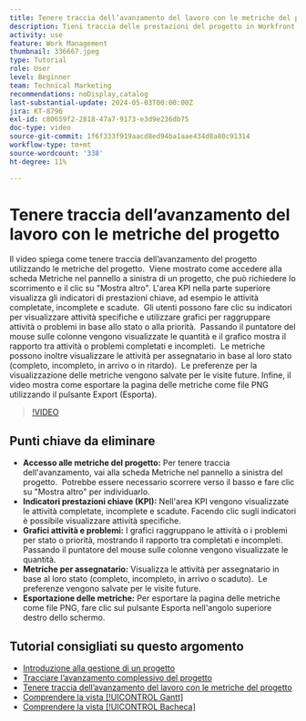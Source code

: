 ```yaml
---
title: Tenere traccia dell’avanzamento del lavoro con le metriche del progetto
description: Tieni traccia delle prestazioni del progetto in Workfront utilizzando la scheda Metriche per accedere a KPI, grafici di attività e problemi, metriche per assegnatario e opzioni di esportazione per un monitoraggio efficiente dell’avanzamento.
activity: use
feature: Work Management
thumbnail: 336667.jpeg
type: Tutorial
role: User
level: Beginner
team: Technical Marketing
recommendations: noDisplay,catalog
last-substantial-update: 2024-05-03T00:00:00Z
jira: KT-8796
exl-id: c80659f2-2818-47a7-9173-e3d9e236db75
doc-type: video
source-git-commit: 1f6f333f919aacd8ed94ba1aae434d8a80c91314
workflow-type: tm+mt
source-wordcount: '338'
ht-degree: 11%

---
```


# Tenere traccia dell’avanzamento del lavoro con le metriche del progetto

Il video spiega come tenere traccia dell’avanzamento del progetto utilizzando le metriche del progetto. &#x200B; Viene mostrato come accedere alla scheda Metriche nel pannello a sinistra di un progetto, che può richiedere lo scorrimento e il clic su &quot;Mostra altro&quot;. L&#39;area KPI nella parte superiore visualizza gli indicatori di prestazioni chiave, ad esempio le attività completate, incomplete e scadute. &#x200B; Gli utenti possono fare clic su indicatori per visualizzare attività specifiche e utilizzare grafici per raggruppare attività o problemi in base allo stato o alla priorità. &#x200B; Passando il puntatore del mouse sulle colonne vengono visualizzate le quantità e il grafico mostra il rapporto tra attività o problemi completati e incompleti. &#x200B; Le metriche possono inoltre visualizzare le attività per assegnatario in base al loro stato (completo, incompleto, in arrivo o in ritardo). &#x200B; Le preferenze per la visualizzazione delle metriche vengono salvate per le visite future. &#x200B; Infine, il video mostra come esportare la pagina delle metriche come file PNG utilizzando il pulsante Export (Esporta). &#x200B;


>[!VIDEO](https://video.tv.adobe.com/v/3439178/?quality=12&learn=on&enablevpops&captions=ita)

## Punti chiave da eliminare

* **Accesso alle metriche del progetto:** Per tenere traccia dell&#39;avanzamento, vai alla scheda Metriche nel pannello a sinistra del progetto. &#x200B; Potrebbe essere necessario scorrere verso il basso e fare clic su &quot;Mostra altro&quot; per individuarlo. &#x200B;
* **Indicatori prestazioni chiave (KPI):** Nell&#39;area KPI vengono visualizzate le attività completate, incomplete e scadute. &#x200B; Facendo clic sugli indicatori è possibile visualizzare attività specifiche. &#x200B;
* **Grafici attività e problemi:** I grafici raggruppano le attività o i problemi per stato o priorità, mostrando il rapporto tra completati e incompleti. &#x200B; Passando il puntatore del mouse sulle colonne vengono visualizzate le quantità. &#x200B;
* **Metriche per assegnatario:** Visualizza le attività per assegnatario in base al loro stato (completo, incompleto, in arrivo o scaduto). &#x200B; Le preferenze vengono salvate per le visite future. &#x200B;
* **Esportazione delle metriche:** Per esportare la pagina delle metriche come file PNG, fare clic sul pulsante Esporta nell&#39;angolo superiore destro dello schermo. &#x200B;



## Tutorial consigliati su questo argomento

* [Introduzione alla gestione di un progetto](/help/manage-work/projects/getting-started-manage-a-project.md)
* [Tracciare l’avanzamento complessivo del progetto](/help/manage-work/projects/track-overall-project-progress.md)
* [Tenere traccia dell’avanzamento del lavoro con le metriche del progetto](/help/manage-work/projects/track-work-progress-with-project-metrics.md)
* [Comprendere la vista [!UICONTROL Gantt]](/help/manage-work/projects/understand-the-gantt-view.md)
* [Comprendere la vista [!UICONTROL Bacheca]](/help/manage-work/projects/understand-the-board-view.md)
